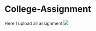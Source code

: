 # College-Assignment
Here I upload all assignment
![](https://komarev.com/ghpvc/?username=aadityasomani&color=green)
